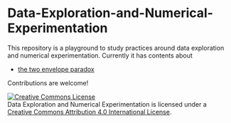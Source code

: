 # Data-Exploration-and-Numerical-Experimentation

This repository is a playground to study practices around data exploration and numerical experimentation.
Currently it has contents about

* [the two envelope paradox](http://nbviewer.ipython.org/github/jotterbach/Data-Exploration-and-Numerical-Experimentation/blob/master/Numerical-Experimentation/The%20Two%20Envelope%20Paradox.ipynb)

Contributions are welcome!

<a rel="license" href="http://creativecommons.org/licenses/by/4.0/"><img alt="Creative Commons License" style="border-width:0" src="https://i.creativecommons.org/l/by/4.0/88x31.png" /></a><br /><span xmlns:dct="http://purl.org/dc/terms/" property="dct:title">Data Exploration and Numerical Experimentation</span> is licensed under a <a rel="license" href="http://creativecommons.org/licenses/by/4.0/">Creative Commons Attribution 4.0 International License</a>.

